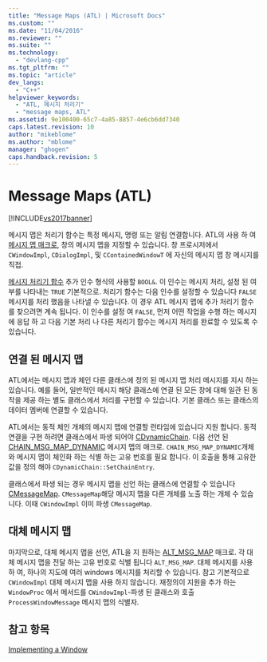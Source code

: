 ```yaml
---
title: "Message Maps (ATL) | Microsoft Docs"
ms.custom: ""
ms.date: "11/04/2016"
ms.reviewer: ""
ms.suite: ""
ms.technology: 
  - "devlang-cpp"
ms.tgt_pltfrm: ""
ms.topic: "article"
dev_langs: 
  - "C++"
helpviewer_keywords: 
  - "ATL, 메시지 처리기"
  - "message maps, ATL"
ms.assetid: 9e100400-65c7-4a85-8857-4e6cb6dd7340
caps.latest.revision: 10
author: "mikeblome"
ms.author: "mblome"
manager: "ghogen"
caps.handback.revision: 5
---
```

# Message Maps (ATL)
[!INCLUDE[vs2017banner](../assembler/inline/includes/vs2017banner.md)]

메시지 맵은 처리기 함수는 특정 메시지, 명령 또는 알림 연결합니다.  ATL의 사용 하 여  [메시지 맵 매크로](../atl/reference/message-map-macros-atl.md), 창의 메시지 맵을 지정할 수 있습니다.  창 프로시저에서 `CWindowImpl`, `CDialogImpl`, 및 `CContainedWindowT` 에 자신의 메시지 맵 창 메시지를 직접.  
  
 [메시지 처리기 함수](../atl/message-handler-functions.md) 추가 인수 형식의 사용할 `BOOL&`.  이 인수는 메시지 처리, 설정 된 여부를 나타내는 `TRUE` 기본적으로.  처리기 함수는 다음 인수를 설정할 수 있습니다 `FALSE` 메시지를 처리 했음을 나타낼 수 있습니다.  이 경우 ATL 메시지 맵에 추가 처리기 함수를 찾으려면 계속 됩니다.  이 인수를 설정 여 `FALSE`, 먼저 어떤 작업을 수행 하는 메시지에 응답 하 고 다음 기본 처리 나 다른 처리기 함수는 메시지 처리를 완료할 수 있도록 수 있습니다.  
  
## 연결 된 메시지 맵  
 ATL에서는 메시지 맵과 체인 다른 클래스에 정의 된 메시지 맵 처리 메시지를 지시 하는 있습니다.  예를 들어, 일반적인 메시지 해당 클래스에 연결 된 모든 창에 대해 일관 된 동작을 제공 하는 별도 클래스에서 처리를 구현할 수 있습니다.  기본 클래스 또는 클래스의 데이터 멤버에 연결할 수 있습니다.  
  
 ATL에서는 동적 체인 개체의 메시지 맵에 연결할 런타임에 있습니다 지원 합니다.  동적 연결을 구현 하려면 클래스에서 파생 되어야  [CDynamicChain](../atl/reference/cdynamicchain-class.md).  다음 선언 된  [CHAIN\_MSG\_MAP\_DYNAMIC](../Topic/CHAIN_MSG_MAP_DYNAMIC.md) 메시지 맵의 매크로.  `CHAIN_MSG_MAP_DYNAMIC`개체와 메시지 맵이 체인화 하는 식별 하는 고유 번호를 필요 합니다.  이 호출을 통해 고유한 값을 정의 해야 `CDynamicChain::SetChainEntry`.  
  
 클래스에서 파생 되는 경우 메시지 맵을 선언 하는 클래스에 연결할 수 있습니다  [CMessageMap](../atl/reference/cmessagemap-class.md).  `CMessageMap`해당 메시지 맵을 다른 개체를 노출 하는 개체 수 있습니다.  이때 `CWindowImpl` 이미 파생 `CMessageMap`.  
  
## 대체 메시지 맵  
 마지막으로, 대체 메시지 맵을 선언, ATL을 지 원하는  [ALT\_MSG\_MAP](../Topic/ALT_MSG_MAP.md) 매크로.  각 대체 메시지 맵을 전달 하는 고유 번호로 식별 됩니다 `ALT_MSG_MAP`.  대체 메시지를 사용 하 여, 하나의 지도에 여러 windows 메시지를 처리할 수 있습니다.  참고 기본적으로 `CWindowImpl` 대체 메시지 맵을 사용 하지 않습니다.  재정의이 지원을 추가 하는 `WindowProc` 에서 메서드를 `CWindowImpl`\-파생 된 클래스와 호출 `ProcessWindowMessage` 메시지 맵의 식별자.  
  
## 참고 항목  
 [Implementing a Window](../atl/implementing-a-window.md)